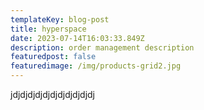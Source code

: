 ```yaml
---
templateKey: blog-post
title: hyperspace
date: 2023-07-14T16:03:33.849Z
description: order management description
featuredpost: false
featuredimage: /img/products-grid2.jpg
---
```

j﻿djdjdjdjdjdjdjdjdjdjdj